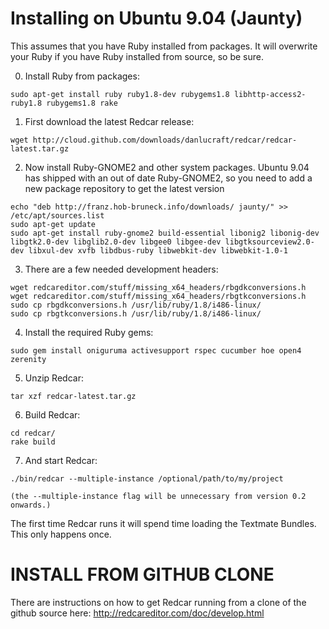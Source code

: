 
Installing on Ubuntu 9.04 (Jaunty)
==================================

This assumes that you have Ruby installed from packages. It will overwrite your Ruby if you have Ruby installed from source, so be sure.

  0. Install Ruby from packages:

    sudo apt-get install ruby ruby1.8-dev rubygems1.8 libhttp-access2-ruby1.8 rubygems1.8 rake

  1. First download the latest Redcar release:

    wget http://cloud.github.com/downloads/danlucraft/redcar/redcar-latest.tar.gz

  2. Now install Ruby-GNOME2 and other system packages. Ubuntu 9.04 has shipped with an out of date Ruby-GNOME2, so you need to add a new package repository to get the latest version

    echo "deb http://franz.hob-bruneck.info/downloads/ jaunty/" >> /etc/apt/sources.list
    sudo apt-get update
    sudo apt-get install ruby-gnome2 build-essential libonig2 libonig-dev libgtk2.0-dev libglib2.0-dev libgee0 libgee-dev libgtksourceview2.0-dev libxul-dev xvfb libdbus-ruby libwebkit-dev libwebkit-1.0-1

  3. There are a few needed development headers:

    wget redcareditor.com/stuff/missing_x64_headers/rbgdkconversions.h
    wget redcareditor.com/stuff/missing_x64_headers/rbgtkconversions.h
    sudo cp rbgdkconversions.h /usr/lib/ruby/1.8/i486-linux/
    sudo cp rbgtkconversions.h /usr/lib/ruby/1.8/i486-linux/

  4. Install the required Ruby gems:

    sudo gem install oniguruma activesupport rspec cucumber hoe open4 zerenity

  5. Unzip Redcar:

    tar xzf redcar-latest.tar.gz

  6. Build Redcar:

    cd redcar/
    rake build

  7. And start Redcar:

    ./bin/redcar --multiple-instance /optional/path/to/my/project

    (the --multiple-instance flag will be unnecessary from version 0.2 onwards.)

The first time Redcar runs it will spend time loading the Textmate Bundles. 
This only happens once.

INSTALL FROM GITHUB CLONE
=========================

There are instructions on how to get Redcar running from a clone of the github source here: http://redcareditor.com/doc/develop.html


